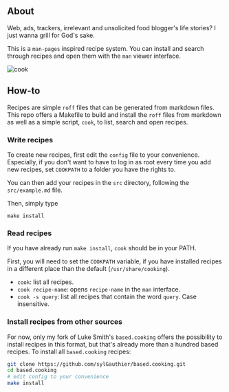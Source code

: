 ## About

Web, ads, trackers, irrelevant and unsolicited food blogger's life stories? I
just wanna grill for God's sake.

This is a `man-pages` inspired recipe system. You can install and search through
recipes and open them with the `man` viewer interface.

![cook](https://user-images.githubusercontent.com/28098392/111773254-0ca4d100-8902-11eb-85a0-0855662690df.gif)

## How-to

Recipes are simple `roff` files that can be generated from markdown files. This
repo offers a Makefile to build and install the `roff` files from markdown as
well as a simple script, `cook`, to list, search and open recipes.

### Write recipes

To create new recipes, first edit the `config` file to your convenience.
Especially, if you don't want to have to log in as root every time you add new
recipes, set `COOKPATH` to a folder you have the rights to.

You can then add your recipes in the `src` directory, following the
`src/example.md` file.

Then, simply type

```
make install
```

### Read recipes

If you have already run `make install`, `cook` should be in your PATH.

First, you will need to set the `COOKPATH` variable, if you have installed
recipes in a different place than the default (`/usr/share/cooking`).

- `cook`: list all recipes.
- `cook recipe-name`: opens `recipe-name` in the `man` interface.
- `cook -s query`: list all recipes that contain the word `query`. Case
  insensitive.

### Install recipes from other sources

For now, only my fork of Luke Smith's `based.cooking` offers the possibility to
install recipes in this format, but that's already more than a hundred based
recipes. To install all `based.cooking` recipes:

```bash
git clone https://github.com/sylGauthier/based.cooking.git
cd based.cooking
# edit config to your convenience
make install
```
